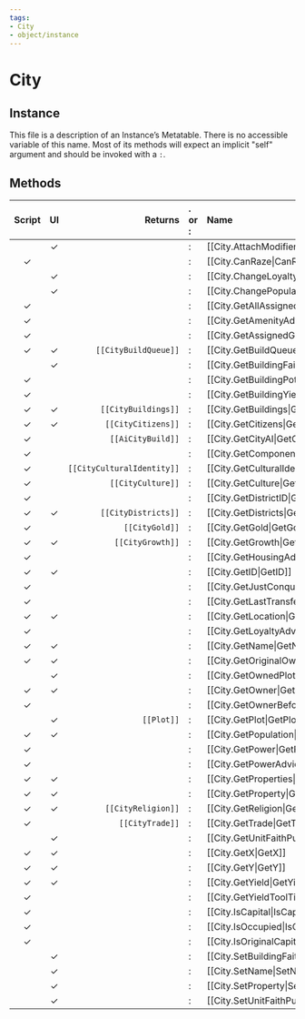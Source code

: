 ```yaml
---
tags:
- City
- object/instance
---
```

# City
## Instance
This file is a description of an Instance’s Metatable. There is no accessible variable of this name. Most of its methods will expect an implicit "self" argument and should be invoked with a `:`.

## Methods
| Script | UI  | Returns | . or : | Name | Arguments |
|:------:|:---:| -------:|:---- |:---- |:--------- |
| |✓||:|[[City.AttachModifierByID\|AttachModifierByID]]||
|✓| ||:|[[City.CanRaze\|CanRaze]]||
| |✓||:|[[City.ChangeLoyalty\|ChangeLoyalty]]||
| |✓||:|[[City.ChangePopulation\|ChangePopulation]]||
|✓| ||:|[[City.GetAllAssignedGovernors\|GetAllAssignedGovernors]]||
|✓| ||:|[[City.GetAmenityAdvice\|GetAmenityAdvice]]||
|✓| ||:|[[City.GetAssignedGovernor\|GetAssignedGovernor]]||
|✓|✓|<code>[[CityBuildQueue]]<code/>|:|[[City.GetBuildQueue\|GetBuildQueue]]||
| |✓||:|[[City.GetBuildingFaithPurchaseEnabled\|GetBuildingFaithPurchaseEnabled]]||
|✓| ||:|[[City.GetBuildingPotentialYield\|GetBuildingPotentialYield]]||
|✓| ||:|[[City.GetBuildingYield\|GetBuildingYield]]||
|✓|✓|<code>[[CityBuildings]]<code/>|:|[[City.GetBuildings\|GetBuildings]]||
|✓|✓|<code>[[CityCitizens]]<code/>|:|[[City.GetCitizens\|GetCitizens]]||
|✓| |<code>[[AiCityBuild]]<code/>|:|[[City.GetCityAI\|GetCityAI]]||
|✓| ||:|[[City.GetComponentID\|GetComponentID]]||
|✓| |<code>[[CityCulturalIdentity]]<code/>|:|[[City.GetCulturalIdentity\|GetCulturalIdentity]]||
|✓| |<code>[[CityCulture]]<code/>|:|[[City.GetCulture\|GetCulture]]||
|✓| ||:|[[City.GetDistrictID\|GetDistrictID]]||
|✓|✓|<code>[[CityDistricts]]<code/>|:|[[City.GetDistricts\|GetDistricts]]||
|✓| |<code>[[CityGold]]<code/>|:|[[City.GetGold\|GetGold]]||
|✓|✓|<code>[[CityGrowth]]<code/>|:|[[City.GetGrowth\|GetGrowth]]||
|✓| ||:|[[City.GetHousingAdvice\|GetHousingAdvice]]||
|✓|✓||:|[[City.GetID\|GetID]]||
|✓| ||:|[[City.GetJustConqueredFrom\|GetJustConqueredFrom]]||
|✓| ||:|[[City.GetLastTransferType\|GetLastTransferType]]||
|✓|✓||:|[[City.GetLocation\|GetLocation]]||
|✓| ||:|[[City.GetLoyaltyAdvice\|GetLoyaltyAdvice]]||
|✓|✓||:|[[City.GetName\|GetName]]||
|✓|✓||:|[[City.GetOriginalOwner\|GetOriginalOwner]]||
| |✓||:|[[City.GetOwnedPlots\|GetOwnedPlots]]||
|✓|✓||:|[[City.GetOwner\|GetOwner]]||
|✓| ||:|[[City.GetOwnerBeforeOccupation\|GetOwnerBeforeOccupation]]||
| |✓|<code>[[Plot]]<code/>|:|[[City.GetPlot\|GetPlot]]||
|✓|✓||:|[[City.GetPopulation\|GetPopulation]]||
|✓| ||:|[[City.GetPower\|GetPower]]||
|✓| ||:|[[City.GetPowerAdvice\|GetPowerAdvice]]||
|✓|✓||:|[[City.GetProperties\|GetProperties]]||
|✓|✓||:|[[City.GetProperty\|GetProperty]]||
|✓|✓|<code>[[CityReligion]]<code/>|:|[[City.GetReligion\|GetReligion]]||
|✓| |<code>[[CityTrade]]<code/>|:|[[City.GetTrade\|GetTrade]]||
| |✓||:|[[City.GetUnitFaithPurchaseEnabled\|GetUnitFaithPurchaseEnabled]]||
|✓|✓||:|[[City.GetX\|GetX]]||
|✓|✓||:|[[City.GetY\|GetY]]||
|✓|✓||:|[[City.GetYield\|GetYield]]||
|✓| ||:|[[City.GetYieldToolTip\|GetYieldToolTip]]||
|✓| ||:|[[City.IsCapital\|IsCapital]]||
|✓| ||:|[[City.IsOccupied\|IsOccupied]]||
|✓| ||:|[[City.IsOriginalCapital\|IsOriginalCapital]]||
| |✓||:|[[City.SetBuildingFaithPurchaseEnabled\|SetBuildingFaithPurchaseEnabled]]||
| |✓||:|[[City.SetName\|SetName]]||
| |✓||:|[[City.SetProperty\|SetProperty]]||
| |✓||:|[[City.SetUnitFaithPurchaseEnabled\|SetUnitFaithPurchaseEnabled]]||
